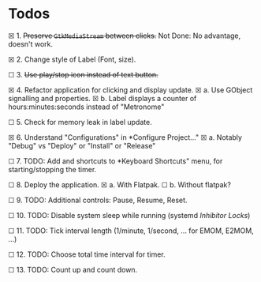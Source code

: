 # Todos

☒ 1. ~~Preserve `GtkMediaStream` between clicks.~~ Not Done: No advantage, 
     doesn't work.

☒ 2. Change style of Label (Font, size).

☐ 3. ~~Use play/stop icon instead of text button.~~

☒ 4. Refactor application for clicking and display 
     update.
    ☒ a. Use GObject signalling and properties.
    ☒ b. Label displays a counter of hours:minutes:seconds instead of 
         "Metronome"

☐ 5. Check for memory leak in label update.

☒ 6. Understand "Configurations" in *Configure Project…"
    ☒ a. Notably "Debug" vs "Deploy" or "Install" or "Release"

☐ 7. TODO: Add <SPACE> and <ENTER> shortcuts to *Keyboard Shortcuts" menu, for 
    starting/stopping the timer.

☐ 8. Deploy the application.
    ☒ a. With Flatpak.
    ☐ b. Without flatpak?

☐ 9. TODO: Additional controls: Pause, Resume, Reset.

☐ 10. TODO: Disable system sleep while running (systemd *Inhibitor Locks*)

☐ 11. TODO: Tick interval length (1/minute, 1/second, ... for EMOM, E2MOM, ...)

☐ 12. TODO: Choose total time interval for timer.

☐ 13. TODO: Count up and count down.

